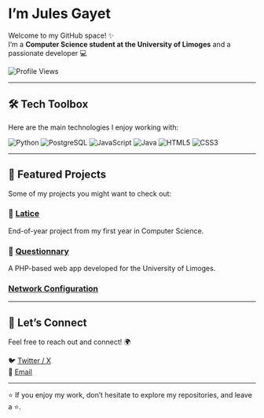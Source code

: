 # I’m **Jules Gayet** 

Welcome to my GitHub space! ✨  
I’m a **Computer Science student at the University of Limoges** and a passionate developer 💻  

![Profile Views](https://komarev.com/ghpvc/?username=julesgayet&color=blueviolet)  

---

## 🛠️ Tech Toolbox
Here are the main technologies I enjoy working with:  

![Python](https://img.shields.io/badge/-Python-3776AB?style=for-the-badge&logo=python&logoColor=white)  ![PostgreSQL](https://img.shields.io/badge/-PostgreSQL-336791?style=for-the-badge&logo=postgresql&logoColor=white)  ![JavaScript](https://img.shields.io/badge/-JavaScript-F7DF1E?style=for-the-badge&logo=javascript&logoColor=black)  ![Java](https://img.shields.io/badge/-Java-007396?style=for-the-badge&logo=java&logoColor=white)  ![HTML5](https://img.shields.io/badge/-HTML5-E34F26?style=for-the-badge&logo=html5&logoColor=white)  ![CSS3](https://img.shields.io/badge/-CSS3-1572B6?style=for-the-badge&logo=css3&logoColor=white)  

---

## 📌 Featured Projects
Some of my projects you might want to check out:  

### 🎨 [Latice](https://github.com/jules87000/latice)  
End-of-year project from my first year in Computer Science.  

### 🔗 [Questionnary](https://github.com/Mdeterne/Web-app-questionary)  
A PHP-based web app developed for the University of Limoges.  

### [Network Configuration](https://github.com/LOI-mln/virtual-network)

---

## 🤝 Let’s Connect
Feel free to reach out and connect! 🌍  

🐦 [Twitter / X](https://x.com/jules1210_)  
📧 [Email](mailto:jules.gayet12@gmail.com)  

---

⭐ If you enjoy my work, don’t hesitate to explore my repositories, and leave a ⭐.
